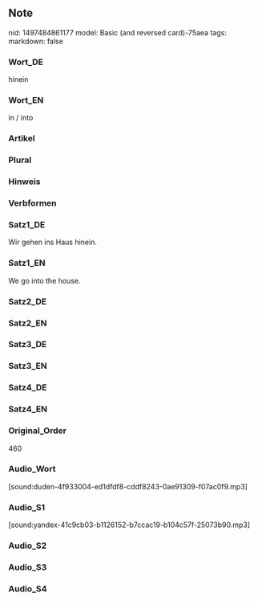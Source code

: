 ## Note
nid: 1497484861177
model: Basic (and reversed card)-75aea
tags: 
markdown: false

### Wort_DE
hinein

### Wort_EN
in / into

### Artikel


### Plural


### Hinweis


### Verbformen


### Satz1_DE
Wir gehen ins Haus hinein.

### Satz1_EN
We go into the house.

### Satz2_DE


### Satz2_EN


### Satz3_DE


### Satz3_EN


### Satz4_DE


### Satz4_EN


### Original_Order
460

### Audio_Wort
[sound:duden-4f933004-ed1dfdf8-cddf8243-0ae91309-f07ac0f9.mp3]

### Audio_S1
[sound:yandex-41c9cb03-b1126152-b7ccac19-b104c57f-25073b90.mp3]

### Audio_S2


### Audio_S3


### Audio_S4

